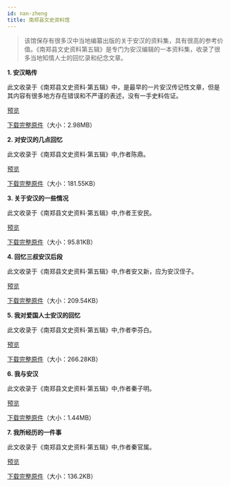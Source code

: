 ```yaml
---
id: nan-zheng
title: 南郑县文史资料馆
---
```

>该馆保存有很多汉中当地编纂出版的关于安汉的资料集，具有很高的参考价值。《南郑县文史资料第五辑》是专门为安汉编辑的一本资料集，收录了很多当地知情人士的回忆录和纪念文章。

**1. 安汉略传**

此文收录于《南郑县文史资料·第五辑》中，是最早的一片安汉传记性文章，但是其内容有很多地方存在错误和不严谨的表述，没有一手史料佐证。

<a href='//ycimg.m.duoku.com/cimages/img/promo/hljfe/res/loading/logo/image/history/AnHanLueZhuan.jpg' target='_blank'>预览</a>

<a href='//ycimg.m.duoku.com/cimages/img/promo/hljfe/res/loading/logo/image/history/AnHanLueZhuan.pdf' download="//ycimg.m.duoku.com/cimages/img/promo/hljfe/res/loading/logo/image/history/AnHanLueZhuan.pdf">下载完整原件</a>（大小：2.98MB）


**2. 对安汉的几点回忆**

此文收录于《南郑县文史资料·第五辑》中,作者陈鼎。

<a href='//ycimg.m.duoku.com/cimages/img/promo/hljfe/res/loading/logo/image/history/HuiYi-1.jpg' target='_blank'>预览</a>

<a href='//ycimg.m.duoku.com/cimages/img/promo/hljfe/res/loading/logo/image/history/HuiYi-1.pdf' download="//ycimg.m.duoku.com/cimages/img/promo/hljfe/res/loading/logo/image/history/HuiYi-1.pdf">下载完整原件</a>（大小：181.55KB）


**3. 关于安汉的一些情况**

此文收录于《南郑县文史资料·第五辑》中,作者王安民。

<a href='//ycimg.m.duoku.com/cimages/img/promo/hljfe/res/loading/logo/image/history/QingKuang.jpg' target='_blank'>预览</a>

<a href='//ycimg.m.duoku.com/cimages/img/promo/hljfe/res/loading/logo/image/history/QingKuang.pdf' download="//ycimg.m.duoku.com/cimages/img/promo/hljfe/res/loading/logo/image/history/QingKuang.pdf">下载完整原件</a>（大小：95.81KB）

**4. 回忆三叔安汉后段**

此文收录于《南郑县文史资料·第五辑》中,作者安又新，应为安汉侄子。

<a href='//ycimg.m.duoku.com/cimages/img/promo/hljfe/res/loading/logo/image/history/HuiYi-2.jpg' target='_blank'>预览</a>

<a href='//ycimg.m.duoku.com/cimages/img/promo/hljfe/res/loading/logo/image/history/HuiYi-2.pdf' download="//ycimg.m.duoku.com/cimages/img/promo/hljfe/res/loading/logo/image/history/HuiYi-2.pdf">下载完整原件</a>（大小：209.54KB）

**5. 我对爱国人士安汉的回忆**

此文收录于《南郑县文史资料·第五辑》中,作者李芬白。

<a href='//ycimg.m.duoku.com/cimages/img/promo/hljfe/res/loading/logo/image/history/HuiYi-3.jpg' target='_blank'>预览</a>

<a href='//ycimg.m.duoku.com/cimages/img/promo/hljfe/res/loading/logo/image/history/HuiYi-3.pdf' download="//ycimg.m.duoku.com/cimages/img/promo/hljfe/res/loading/logo/image/history/HuiYi-3.pdf">下载完整原件</a>（大小：266.28KB）

**6. 我与安汉**

此文收录于《南郑县文史资料·第五辑》中,作者秦子明。

<a href='//ycimg.m.duoku.com/cimages/img/promo/hljfe/res/loading/logo/image/history/QinZiMing.jpg' target='_blank'>预览</a>

<a href='//ycimg.m.duoku.com/cimages/img/promo/hljfe/res/loading/logo/image/history/QinZiMing.pdf' download="//ycimg.m.duoku.com/cimages/img/promo/hljfe/res/loading/logo/image/history/QinZiMing.pdf">下载完整原件</a>（大小：1.44MB）

**7. 我所经历的一件事**

此文收录于《南郑县文史资料·第五辑》中,作者秦官属。

<a href='//ycimg.m.duoku.com/cimages/img/promo/hljfe/res/loading/logo/image/history/QinGuanShu.jpg' target='_blank'>预览</a>

<a href='//ycimg.m.duoku.com/cimages/img/promo/hljfe/res/loading/logo/image/history/QinGuanShu.pdf' download="//ycimg.m.duoku.com/cimages/img/promo/hljfe/res/loading/logo/image/history/QinGuanShu.pdf">下载完整原件</a>（大小：136.2KB）

